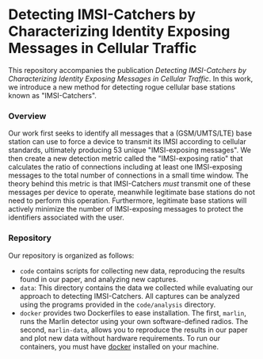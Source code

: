 # Detecting IMSI-Catchers by Characterizing Identity Exposing Messages in Cellular Traffic

This repository accompanies the publication *Detecting IMSI-Catchers by Characterizing Identity Exposing Messages in Cellular Traffic*. In this work, we introduce a new method for detecting rogue cellular base stations known as "IMSI-Catchers".

### Overview

Our work first seeks to identify all messages that a (GSM/UMTS/LTE) base station can use to force a device to transmit its IMSI according to cellular standards, ultimately producing 53 unique "IMSI-exposing messages". We then create a new detection metric called the "IMSI-exposing ratio" that calculates the ratio of connections including at least one IMSI-exposing messages to the total number of connections in a small time window. The theory behind this metric is that IMSI-Catchers *must* transmit one of these messages per device to operate, meanwhile legitimate base stations do not need to perform this operation. Furthermore, legitimate base stations will actively minimize the number of IMSI-exposing messages to protect the identifiers associated with the user.

### Repository

Our repository is organized as follows:

* `code` contains scripts for collecting new data, reproducing the results found in our paper, and analyzing new captures.
* `data`: This directory contains the data we collected while evaluating our approach to detecting IMSI-Catchers. All captures can be analyzed using the programs provided in the `code/analysis` directory.
* `docker` provides two Dockerfiles to ease installation. The first, `marlin`, runs the Marlin detector using your own software-defined radios. The second, `marlin-data`, allows you to reproduce the results in our paper and plot new data without hardware requirements. To run our containers, you must have [docker](https://docs.docker.com/engine/install/) installed on your machine.